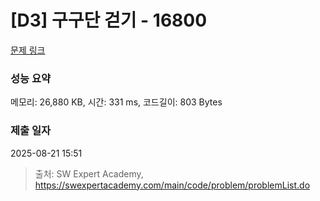 # [D3] 구구단 걷기 - 16800 

[문제 링크](https://swexpertacademy.com/main/code/problem/problemDetail.do?contestProbId=AYaf9W8afyMDFAQ9) 

### 성능 요약

메모리: 26,880 KB, 시간: 331 ms, 코드길이: 803 Bytes

### 제출 일자

2025-08-21 15:51



> 출처: SW Expert Academy, https://swexpertacademy.com/main/code/problem/problemList.do